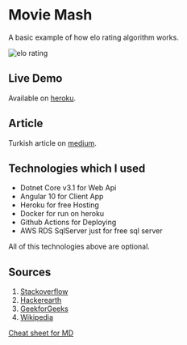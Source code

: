 # Movie Mash

A basic example of how elo rating algorithm works.

![elo rating][elo-rating]

## Live Demo

Available on [heroku](https://movie-mash.herokuapp.com).

## Article 

Turkish article on [medium](https://medium.com/@bariscanyilmaz).

## Technologies which I used

* Dotnet Core v3.1 for Web Api
* Angular 10 for Client App
* Heroku for free Hosting
* Docker for run on heroku
* Github Actions for Deploying
* AWS RDS SqlServer just for free sql server

All of this technologies above are optional. 

## Sources
1. [Stackoverflow][stackoverflow]
2. [Hackerearth][hackerearth]
3. [GeekforGeeks][geekforgeeks]
4. [Wikipedia][wikipedia]


[Cheat sheet for MD][chearsheetmd]


[elo-rating]:https://i.insider.com/4ca502827f8b9a125d130000?width=700&format=jpeg&auto=webp
[stackoverflow]:https://stackoverflow.com/questions/3848004/facemash-algorithm
[hackerearth]:https://www.hackerearth.com/blog/developers/elo-rating-system-common-link-facemash-chess
[geekforgeeks]:https://www.geeksforgeeks.org/elo-rating-algorithm/
[wikipedia]:https://en.wikipedia.org/wiki/Elo_rating_system
[chearsheetmd]:https://github.com/adam-p/markdown-here/wiki/Markdown-Cheatsheet